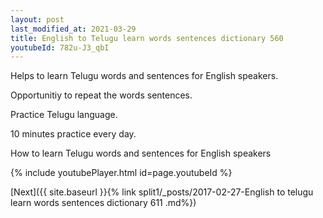 ```yaml
---
layout: post
last_modified_at: 2021-03-29
title: English to Telugu learn words sentences dictionary 560 
youtubeId: 782u-J3_qbI
---
```

 
 
Helps to learn Telugu words and sentences for English speakers.

Opportunitiy to repeat the words sentences. 

Practice Telugu language. 
 
10 minutes practice every day. 
 
How to learn Telugu words and sentences for English speakers 
 
{% include youtubePlayer.html id=page.youtubeId %}
 
 
[Next]({{ site.baseurl }}{% link  split1/_posts/2017-02-27-English to telugu learn words sentences dictionary 611 .md%})
 
